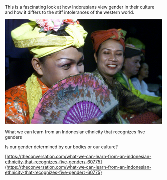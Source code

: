 This is a fascinating look at how Indonesians view gender in their culture and how it differs to the stiff intolerances of the western world.

[](https://theconversation.com/what-we-can-learn-from-an-indonesian-ethnicity-that-recognizes-five-genders-60775 "What we can learn from an Indonesian ethnicity that recognizes five genders")

![](image-20160614-22380-aqe9y0.jpg)

What we can learn from an Indonesian ethnicity that recognizes five genders

Is our gender determined by our bodies or our culture?

[https://theconversation.com/what-we-can-learn-from-an-indonesian-ethnicity-that-recognizes-five-genders-60775](https://theconversation.com/what-we-can-learn-from-an-indonesian-ethnicity-that-recognizes-five-genders-60775)